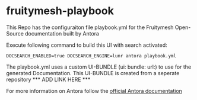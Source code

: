 # fruitymesh-playbook
This Repo has the configuraiton file playbook.yml for the Fruitymesh Open-Source documentation built by Antora

Execute following command to build this UI with search activated:
````
DOCSEARCH_ENABLED=true DOCSEARCH_ENGINE=lunr antora playbook.yml
````
The playbook.yml uses a custom UI-BUNDLE (ui: bundle: url:) to use for the generated Documentation.
This UI-BUNDLE is created from a seperate repository *** ADD LINK HERE ***

For more information on Antora follow the [official Antora documentation](https://docs.antora.org/antora/2.0/)
